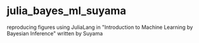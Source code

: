 # julia_bayes_ml_suyama
reproducing figures using JuliaLang in "Introduction to Machine Learning by Bayesian Inference" written by Suyama
